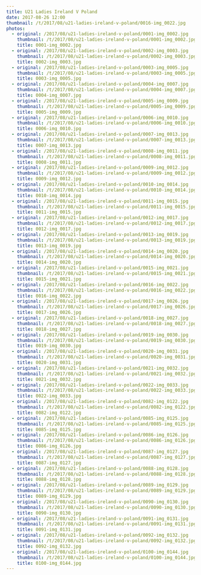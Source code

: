 ```yaml
---
title: U21 Ladies Ireland V Poland
date: 2017-08-26 12:00
thumbnail: /t/2017/08/u21-ladies-ireland-v-poland/0016-img_0022.jpg
photos:
  - original: /2017/08/u21-ladies-ireland-v-poland/0001-img_0002.jpg
    thumbnail: /t/2017/08/u21-ladies-ireland-v-poland/0001-img_0002.jpg
    title: 0001-img_0002.jpg
  - original: /2017/08/u21-ladies-ireland-v-poland/0002-img_0003.jpg
    thumbnail: /t/2017/08/u21-ladies-ireland-v-poland/0002-img_0003.jpg
    title: 0002-img_0003.jpg
  - original: /2017/08/u21-ladies-ireland-v-poland/0003-img_0005.jpg
    thumbnail: /t/2017/08/u21-ladies-ireland-v-poland/0003-img_0005.jpg
    title: 0003-img_0005.jpg
  - original: /2017/08/u21-ladies-ireland-v-poland/0004-img_0007.jpg
    thumbnail: /t/2017/08/u21-ladies-ireland-v-poland/0004-img_0007.jpg
    title: 0004-img_0007.jpg
  - original: /2017/08/u21-ladies-ireland-v-poland/0005-img_0009.jpg
    thumbnail: /t/2017/08/u21-ladies-ireland-v-poland/0005-img_0009.jpg
    title: 0005-img_0009.jpg
  - original: /2017/08/u21-ladies-ireland-v-poland/0006-img_0010.jpg
    thumbnail: /t/2017/08/u21-ladies-ireland-v-poland/0006-img_0010.jpg
    title: 0006-img_0010.jpg
  - original: /2017/08/u21-ladies-ireland-v-poland/0007-img_0013.jpg
    thumbnail: /t/2017/08/u21-ladies-ireland-v-poland/0007-img_0013.jpg
    title: 0007-img_0013.jpg
  - original: /2017/08/u21-ladies-ireland-v-poland/0008-img_0011.jpg
    thumbnail: /t/2017/08/u21-ladies-ireland-v-poland/0008-img_0011.jpg
    title: 0008-img_0011.jpg
  - original: /2017/08/u21-ladies-ireland-v-poland/0009-img_0012.jpg
    thumbnail: /t/2017/08/u21-ladies-ireland-v-poland/0009-img_0012.jpg
    title: 0009-img_0012.jpg
  - original: /2017/08/u21-ladies-ireland-v-poland/0010-img_0014.jpg
    thumbnail: /t/2017/08/u21-ladies-ireland-v-poland/0010-img_0014.jpg
    title: 0010-img_0014.jpg
  - original: /2017/08/u21-ladies-ireland-v-poland/0011-img_0015.jpg
    thumbnail: /t/2017/08/u21-ladies-ireland-v-poland/0011-img_0015.jpg
    title: 0011-img_0015.jpg
  - original: /2017/08/u21-ladies-ireland-v-poland/0012-img_0017.jpg
    thumbnail: /t/2017/08/u21-ladies-ireland-v-poland/0012-img_0017.jpg
    title: 0012-img_0017.jpg
  - original: /2017/08/u21-ladies-ireland-v-poland/0013-img_0019.jpg
    thumbnail: /t/2017/08/u21-ladies-ireland-v-poland/0013-img_0019.jpg
    title: 0013-img_0019.jpg
  - original: /2017/08/u21-ladies-ireland-v-poland/0014-img_0020.jpg
    thumbnail: /t/2017/08/u21-ladies-ireland-v-poland/0014-img_0020.jpg
    title: 0014-img_0020.jpg
  - original: /2017/08/u21-ladies-ireland-v-poland/0015-img_0021.jpg
    thumbnail: /t/2017/08/u21-ladies-ireland-v-poland/0015-img_0021.jpg
    title: 0015-img_0021.jpg
  - original: /2017/08/u21-ladies-ireland-v-poland/0016-img_0022.jpg
    thumbnail: /t/2017/08/u21-ladies-ireland-v-poland/0016-img_0022.jpg
    title: 0016-img_0022.jpg
  - original: /2017/08/u21-ladies-ireland-v-poland/0017-img_0026.jpg
    thumbnail: /t/2017/08/u21-ladies-ireland-v-poland/0017-img_0026.jpg
    title: 0017-img_0026.jpg
  - original: /2017/08/u21-ladies-ireland-v-poland/0018-img_0027.jpg
    thumbnail: /t/2017/08/u21-ladies-ireland-v-poland/0018-img_0027.jpg
    title: 0018-img_0027.jpg
  - original: /2017/08/u21-ladies-ireland-v-poland/0019-img_0030.jpg
    thumbnail: /t/2017/08/u21-ladies-ireland-v-poland/0019-img_0030.jpg
    title: 0019-img_0030.jpg
  - original: /2017/08/u21-ladies-ireland-v-poland/0020-img_0031.jpg
    thumbnail: /t/2017/08/u21-ladies-ireland-v-poland/0020-img_0031.jpg
    title: 0020-img_0031.jpg
  - original: /2017/08/u21-ladies-ireland-v-poland/0021-img_0032.jpg
    thumbnail: /t/2017/08/u21-ladies-ireland-v-poland/0021-img_0032.jpg
    title: 0021-img_0032.jpg
  - original: /2017/08/u21-ladies-ireland-v-poland/0022-img_0033.jpg
    thumbnail: /t/2017/08/u21-ladies-ireland-v-poland/0022-img_0033.jpg
    title: 0022-img_0033.jpg
  - original: /2017/08/u21-ladies-ireland-v-poland/0082-img_0122.jpg
    thumbnail: /t/2017/08/u21-ladies-ireland-v-poland/0082-img_0122.jpg
    title: 0082-img_0122.jpg
  - original: /2017/08/u21-ladies-ireland-v-poland/0085-img_0125.jpg
    thumbnail: /t/2017/08/u21-ladies-ireland-v-poland/0085-img_0125.jpg
    title: 0085-img_0125.jpg
  - original: /2017/08/u21-ladies-ireland-v-poland/0086-img_0126.jpg
    thumbnail: /t/2017/08/u21-ladies-ireland-v-poland/0086-img_0126.jpg
    title: 0086-img_0126.jpg
  - original: /2017/08/u21-ladies-ireland-v-poland/0087-img_0127.jpg
    thumbnail: /t/2017/08/u21-ladies-ireland-v-poland/0087-img_0127.jpg
    title: 0087-img_0127.jpg
  - original: /2017/08/u21-ladies-ireland-v-poland/0088-img_0128.jpg
    thumbnail: /t/2017/08/u21-ladies-ireland-v-poland/0088-img_0128.jpg
    title: 0088-img_0128.jpg
  - original: /2017/08/u21-ladies-ireland-v-poland/0089-img_0129.jpg
    thumbnail: /t/2017/08/u21-ladies-ireland-v-poland/0089-img_0129.jpg
    title: 0089-img_0129.jpg
  - original: /2017/08/u21-ladies-ireland-v-poland/0090-img_0130.jpg
    thumbnail: /t/2017/08/u21-ladies-ireland-v-poland/0090-img_0130.jpg
    title: 0090-img_0130.jpg
  - original: /2017/08/u21-ladies-ireland-v-poland/0091-img_0131.jpg
    thumbnail: /t/2017/08/u21-ladies-ireland-v-poland/0091-img_0131.jpg
    title: 0091-img_0131.jpg
  - original: /2017/08/u21-ladies-ireland-v-poland/0092-img_0132.jpg
    thumbnail: /t/2017/08/u21-ladies-ireland-v-poland/0092-img_0132.jpg
    title: 0092-img_0132.jpg
  - original: /2017/08/u21-ladies-ireland-v-poland/0100-img_0144.jpg
    thumbnail: /t/2017/08/u21-ladies-ireland-v-poland/0100-img_0144.jpg
    title: 0100-img_0144.jpg
---
```

